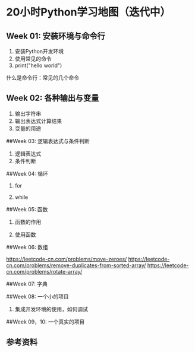 # 20小时Python学习地图（迭代中）



## Week 01: 安装环境与命令行

1. 安装Python开发环境
2. 使用常见的命令
3. print("hello world") 


什么是命令行：常见的几个命令



## Week 02: 各种输出与变量

1. 输出字符串
2. 输出表达式计算结果
3. 变量的用途



##Week 03: 逻辑表达式与条件判断

1. 逻辑表达式
2. 条件判断



##Week 04: 循环

1. for

2. while

   

##Week 05: 函数

1. 函数的作用

2. 使用函数

   

##Week 06: 数组

https://leetcode-cn.com/problems/move-zeroes/
https://leetcode-cn.com/problems/remove-duplicates-from-sorted-array/
https://leetcode-cn.com/problems/rotate-array/



##Week 07: 字典



##Week 08: 一个小的项目

1. 集成开发环境的使用，如何调试

   

##Week 09，10: 一个真实的项目



## 参考资料


